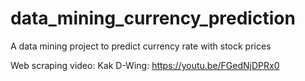 # data_mining_currency_prediction
 A data mining project to predict currency rate with stock prices

Web scraping video:
Kak D-Wing: https://youtu.be/FGedNjDPRx0
